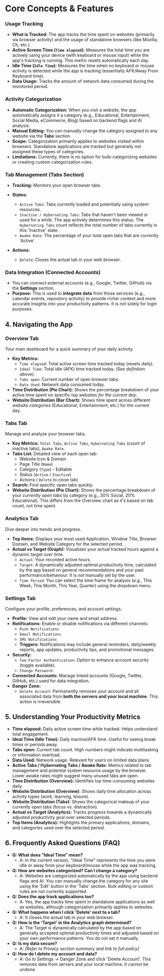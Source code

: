 
# Core Concepts & Features

### Usage Tracking
* **What is Tracked:** The app tracks the time spent on websites (primarily via browser activity) and the usage of standalone browsers (like Mozilla, Ch, etc.).
* **Active Screen Time (`Time elapsed`):** Measures the total time you are actively using your device (with keyboard or mouse input) while the app's tracking is running. This metric resets automatically each day.
* **Idle Time (`Idle Time`):** Measures the time when no keyboard or mouse activity is detected while the app is tracking (essentially AFK/Away From Keyboard time).
* **Data Usage:** Tracks the amount of network data consumed during the monitored period.

### Activity Categorization
* **Automatic Categorization:** When you visit a website, the app automatically assigns it a category (e.g., Educational, Entertainment, Social Media, eCommerce, Blog) based on backend flags and AI analysis.
* **Manual Editing:** You can manually change the category assigned to any website via the **Tabs** section.
* **Scope:** Categorization primarily applies to websites visited within browsers. Standalone applications are tracked but generally not assigned these types of categories.
* **Limitations:** Currently, there is no option for bulk-categorizing websites or creating custom categorization rules.

### Tab Management (Tabs Section)
* **Tracking:** Monitors your open browser tabs.
* **States:**
    * `Active Tabs`: Tabs currently loaded and potentially using system resources.
    * `Inactive / Hybernating Tabs`: Tabs that haven't been viewed or used for a while. The app actively determines this status. The `Hybernating Tabs` count reflects the total number of tabs currently in this 'Inactive' state.
    * `Awake Rate`: The percentage of your total open tabs that are currently 'Active'.
* **Actions:**
    
    * `Delete`: Closes the actual tab in your web browser.

### Data Integration (Connected Accounts)
* You can connect external accounts (e.g., Google, Twitter, GitHub) via the **Settings** section.
* **Purpose:** This is used to **integrate data** from those services (e.g., calendar events, repository activity) to provide richer context and more accurate insights into your productivity patterns. It is not solely for login purposes.

## 4. Navigating the App

### Overview Tab
Your main dashboard for a quick summary of your daily activity.

* **Key Metrics:**
    * `Time elapsed`: Total active screen time tracked today (resets daily).
    * `Ideal Time`: Total idle (AFK) time tracked today. *(See definition above)*.
    * `Tabs open`: Current number of open browser tabs.
    * `Data Used`: Network data consumed today.
* **Time Distribution (Pie Chart):** Shows the percentage breakdown of your active time spent on specific top websites *for the current day*.
* **Website Distribution (Bar Chart):** Shows time spent across different website *categories* (Educational, Entertainment, etc.) for the current day. 


### Tabs Tab
Manage and analyze your browser tabs.

* **Key Metrics:** `Total Tabs`, `Active Tabs`, `Hybernating Tabs` (count of inactive tabs), `Awake Rate`.
* **Tabs List:** Detailed view of each open tab:
    * Website Icon & Domain
    * Page Title (`Name`)
    * Category (`Type`) - Editable
    * Status (`Active` / `Inactive`)
    * Actions ( `Delete` to close tab)
* **Search:** Find specific open tabs quickly.
* **Website Distribution (Pie Chart):** Shows the percentage breakdown of your *currently open tabs* by category (e.g., 30% Social, 20% Educational). This differs from the Overview chart as it's based on tab count, not time spent.

### Analytics Tab
Dive deeper into trends and progress.

* **Top Items:** Displays your most used Application, Window Title, Browser Domain, and Website Category for the selected period. 
* **Actual vs Target (Graph):** Visualizes your actual tracked hours against a dynamic target over time.
    * `Actual`: Your recorded active hours.
    * `Target`: A dynamically adjusted optimal productivity time, calculated by the app based on general recommendations and your past performance/behaviour. It is *not* manually set by the user.
    * `Time Period`: You can select the time frame for analysis (e.g., This Week, This Month, This Year, Quarter) using the dropdown menu. 

### Settings Tab
Configure your profile, preferences, and account settings.

* **Profile:** View and edit your name and email address.
* **Notifications:** Enable or disable notifications via different channels:
    * `Push Notifications`
    * `Email Notifications`
    * `SMS Notifications`
    * **Triggers:** Notifications may include general reminders, daily/weekly reports, app updates, productivity tips, and promotional messages.
* **Security:**
    * `Two-Factor Authentication`: Option to enhance account security (toggle available).
    * `Change Password`.
* **Connected Accounts:** Manage linked accounts (Google, Twitter, GitHub, etc.) used for data integration.
* **Danger Zone:**
    * `Delete Account`: Permanently removes your account and all associated data from **both the servers and your local machine**. This action is irreversible.

## 5. Understanding Your Productivity Metrics

* **Time elapsed:** Daily active screen time while tracked. Helps understand total engagement.
* **Ideal Time (Idle Time):** Daily inactive/AFK time. Useful for seeing break times or periods away.
* **Tabs open:** Current tab count. High numbers might indicate multitasking or information overload.
* **Data Used:** Network usage. Relevant for users on limited data plans.
* **Active Tabs / Hybernating Tabs / Awake Rate:** Metrics related to tab management and potential system resource usage by the browser. Lower awake rates might suggest many unused tabs are open.
* **Time Distribution (Overview):** Identifies top time-consuming websites daily.
* **Website Distribution (Overview):** Shows daily time allocation across activity types (work, learning, leisure).
* **Website Distribution (Tabs):** Shows the categorical makeup of your currently open tabs (focus vs. distraction).
* **Actual vs Target (Analytics):** Tracks progress towards a dynamically adjusted productivity goal over selected periods.
* **Top Items (Analytics):** Highlights the primary applications, domains, and categories used over the selected period.



## 6. Frequently Asked Questions (FAQ)

* **Q: What does "Ideal Time" mean?**
    * A: In the current version, "Ideal Time" represents the time you were idle or away from your keyboard/mouse while the app was tracking.
* **Q: How are websites categorized? Can I change a category?**
    * A: Websites are categorized automatically by the app using backend flags and AI. You can manually change the category for any site using the 'Edit' button in the 'Tabs' section. Bulk editing or custom rules are not currently supported.
* **Q: Does the app track applications too?**
    * A: Yes, the app tracks time spent in standalone applications as well as websites, although categorization primarily applies to websites.
* **Q: What happens when I click 'Delete' next to a tab?**
    * A: It closes the actual tab in your web browser.
* **Q: How is the 'Target' in the Analytics graph determined?**
    * A: The Target is dynamically calculated by the app based on generally accepted optimal productivity times and adjusted based on your own performance patterns. You do not set it manually.
* **Q: Is my data secure?**
    * A: _[Refer to Privacy section summary and link to full policy]_
* **Q: How do I delete my account and data?**
    * A: Go to Settings -> Danger Zone and click 'Delete Account'. This removes data from servers and your local machine. It cannot be undone.
